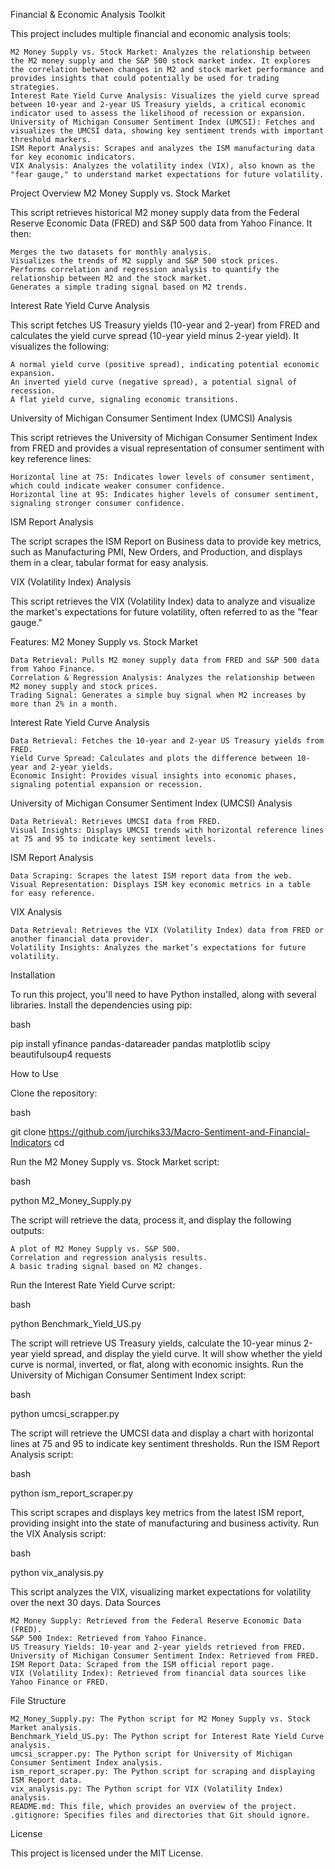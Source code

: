 Financial & Economic Analysis Toolkit

This project includes multiple financial and economic analysis tools:

    M2 Money Supply vs. Stock Market: Analyzes the relationship between the M2 money supply and the S&P 500 stock market index. It explores the correlation between changes in M2 and stock market performance and provides insights that could potentially be used for trading strategies.
    Interest Rate Yield Curve Analysis: Visualizes the yield curve spread between 10-year and 2-year US Treasury yields, a critical economic indicator used to assess the likelihood of recession or expansion.
    University of Michigan Consumer Sentiment Index (UMCSI): Fetches and visualizes the UMCSI data, showing key sentiment trends with important threshold markers.
    ISM Report Analysis: Scrapes and analyzes the ISM manufacturing data for key economic indicators.
    VIX Analysis: Analyzes the volatility index (VIX), also known as the "fear gauge," to understand market expectations for future volatility.

Project Overview
M2 Money Supply vs. Stock Market

This script retrieves historical M2 money supply data from the Federal Reserve Economic Data (FRED) and S&P 500 data from Yahoo Finance. It then:

    Merges the two datasets for monthly analysis.
    Visualizes the trends of M2 supply and S&P 500 stock prices.
    Performs correlation and regression analysis to quantify the relationship between M2 and the stock market.
    Generates a simple trading signal based on M2 trends.

Interest Rate Yield Curve Analysis

This script fetches US Treasury yields (10-year and 2-year) from FRED and calculates the yield curve spread (10-year yield minus 2-year yield). It visualizes the following:

    A normal yield curve (positive spread), indicating potential economic expansion.
    An inverted yield curve (negative spread), a potential signal of recession.
    A flat yield curve, signaling economic transitions.

University of Michigan Consumer Sentiment Index (UMCSI) Analysis

This script retrieves the University of Michigan Consumer Sentiment Index from FRED and provides a visual representation of consumer sentiment with key reference lines:

    Horizontal line at 75: Indicates lower levels of consumer sentiment, which could indicate weaker consumer confidence.
    Horizontal line at 95: Indicates higher levels of consumer sentiment, signaling stronger consumer confidence.

ISM Report Analysis

The script scrapes the ISM Report on Business data to provide key metrics, such as Manufacturing PMI, New Orders, and Production, and displays them in a clear, tabular format for easy analysis.

VIX (Volatility Index) Analysis

This script retrieves the VIX (Volatility Index) data to analyze and visualize the market's expectations for future volatility, often referred to as the "fear gauge."

Features:
M2 Money Supply vs. Stock Market

    Data Retrieval: Pulls M2 money supply data from FRED and S&P 500 data from Yahoo Finance.
    Correlation & Regression Analysis: Analyzes the relationship between M2 money supply and stock prices.
    Trading Signal: Generates a simple buy signal when M2 increases by more than 2% in a month.

Interest Rate Yield Curve Analysis

    Data Retrieval: Fetches the 10-year and 2-year US Treasury yields from FRED.
    Yield Curve Spread: Calculates and plots the difference between 10-year and 2-year yields.
    Economic Insight: Provides visual insights into economic phases, signaling potential expansion or recession.

University of Michigan Consumer Sentiment Index (UMCSI) Analysis

    Data Retrieval: Retrieves UMCSI data from FRED.
    Visual Insights: Displays UMCSI trends with horizontal reference lines at 75 and 95 to indicate key sentiment levels.

ISM Report Analysis

    Data Scraping: Scrapes the latest ISM report data from the web.
    Visual Representation: Displays ISM key economic metrics in a table for easy reference.

VIX Analysis

    Data Retrieval: Retrieves the VIX (Volatility Index) data from FRED or another financial data provider.
    Volatility Insights: Analyzes the market’s expectations for future volatility.

Installation

To run this project, you'll need to have Python installed, along with several libraries. Install the dependencies using pip:

bash

pip install yfinance pandas-datareader pandas matplotlib scipy beautifulsoup4 requests

How to Use

Clone the repository:

bash

git clone <https://github.com/jurchiks33/Macro-Sentiment-and-Financial-Indicators>
cd <your-repository-directory>

Run the M2 Money Supply vs. Stock Market script:

bash

python M2_Money_Supply.py

The script will retrieve the data, process it, and display the following outputs:

    A plot of M2 Money Supply vs. S&P 500.
    Correlation and regression analysis results.
    A basic trading signal based on M2 changes.

Run the Interest Rate Yield Curve script:

bash

python Benchmark_Yield_US.py

The script will retrieve US Treasury yields, calculate the 10-year minus 2-year yield spread, and display the yield curve. It will show whether the yield curve is normal, inverted, or flat, along with economic insights.
Run the University of Michigan Consumer Sentiment Index script:

bash

python umcsi_scrapper.py

The script will retrieve the UMCSI data and display a chart with horizontal lines at 75 and 95 to indicate key sentiment thresholds.
Run the ISM Report Analysis script:

bash

python ism_report_scraper.py

This script scrapes and displays key metrics from the latest ISM report, providing insight into the state of manufacturing and business activity.
Run the VIX Analysis script:

bash

python vix_analysis.py

This script analyzes the VIX, visualizing market expectations for volatility over the next 30 days.
Data Sources

    M2 Money Supply: Retrieved from the Federal Reserve Economic Data (FRED).
    S&P 500 Index: Retrieved from Yahoo Finance.
    US Treasury Yields: 10-year and 2-year yields retrieved from FRED.
    University of Michigan Consumer Sentiment Index: Retrieved from FRED.
    ISM Report Data: Scraped from the ISM official report page.
    VIX (Volatility Index): Retrieved from financial data sources like Yahoo Finance or FRED.

File Structure

    M2_Money_Supply.py: The Python script for M2 Money Supply vs. Stock Market analysis.
    Benchmark_Yield_US.py: The Python script for Interest Rate Yield Curve analysis.
    umcsi_scrapper.py: The Python script for University of Michigan Consumer Sentiment Index analysis.
    ism_report_scraper.py: The Python script for scraping and displaying ISM Report data.
    vix_analysis.py: The Python script for VIX (Volatility Index) analysis.
    README.md: This file, which provides an overview of the project.
    .gitignore: Specifies files and directories that Git should ignore.

License

This project is licensed under the MIT License.